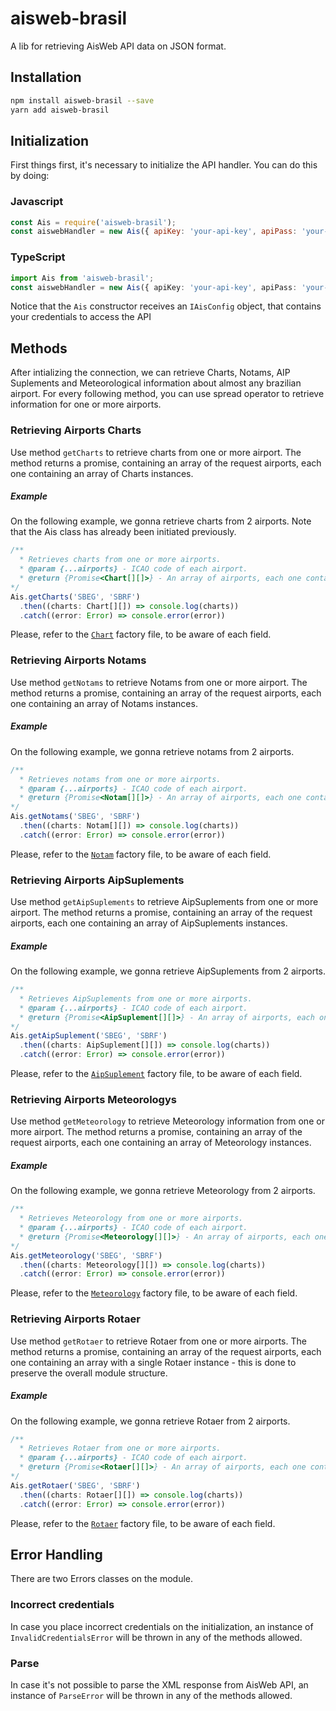 # aisweb-brasil
A lib for retrieving AisWeb API data on JSON format.

## Installation 
```sh
npm install aisweb-brasil --save
yarn add aisweb-brasil
```

## Initialization
First things first, it's necessary to initialize the API handler. You can do this by doing:

### Javascript
```javascript
const Ais = require('aisweb-brasil');
const aiswebHandler = new Ais({ apiKey: 'your-api-key', apiPass: 'your-api-pass' });
```

### TypeScript
```typescript
import Ais from 'aisweb-brasil';
const aiswebHandler = new Ais({ apiKey: 'your-api-key', apiPass: 'your-api-pass' });
```

Notice that the `Ais` constructor receives an `IAisConfig` object, that contains your credentials to access the API

## Methods
After intializing the connection, we can retrieve Charts, Notams, AIP Suplements and Meteorological information about almost any brazilian airport. For every following method, you can use spread operator to retrieve information for one or more airports.

### Retrieving Airports Charts
Use method `getCharts` to retrieve charts from one or more airport. The method returns a promise, containing an array of the request airports, each one containing an array of Charts instances.

##### Example
On the following example, we gonna retrieve charts from 2 airports. Note that the Ais class has already been initiated previously.
```typescript
/**
  * Retrieves charts from one or more airports.
  * @param {...airports} - ICAO code of each airport.
  * @return {Promise<Chart[][]>} - An array of airports, each one containing an array of Charts.
*/
Ais.getCharts('SBEG', 'SBRF')
  .then((charts: Chart[][]) => console.log(charts))
  .catch((error: Error) => console.error(error))
```
Please, refer to the [`Chart`](https://github.com/jpedroh/aisweb-brasil/blob/master/src/factories/chart.ts) factory file, to be aware of each field.

### Retrieving Airports Notams
Use method `getNotams` to retrieve Notams from one or more airport. The method returns a promise, containing an array of the request airports, each one containing an array of Notams instances.

##### Example
On the following example, we gonna retrieve notams from 2 airports.
```typescript
/**
  * Retrieves notams from one or more airports.
  * @param {...airports} - ICAO code of each airport.
  * @return {Promise<Notam[][]>} - An array of airports, each one containing an array of Notams.
*/
Ais.getNotams('SBEG', 'SBRF')
  .then((charts: Notam[][]) => console.log(charts))
  .catch((error: Error) => console.error(error))
```
Please, refer to the [`Notam`](https://github.com/jpedroh/aisweb-brasil/blob/master/src/factories/notam.ts) factory file, to be aware of each field.

### Retrieving Airports AipSuplements
Use method `getAipSuplements` to retrieve AipSuplements from one or more airport. The method returns a promise, containing an array of the request airports, each one containing an array of AipSuplements instances.

##### Example
On the following example, we gonna retrieve AipSuplements from 2 airports.
```typescript
/**
  * Retrieves AipSuplements from one or more airports.
  * @param {...airports} - ICAO code of each airport.
  * @return {Promise<AipSuplement[][]>} - An array of airports, each one containing an array of AipSuplements.
*/
Ais.getAipSuplement('SBEG', 'SBRF')
  .then((charts: AipSuplement[][]) => console.log(charts))
  .catch((error: Error) => console.error(error))
```
Please, refer to the [`AipSuplement`](https://github.com/jpedroh/aisweb-brasil/blob/master/src/factories/aipSuplement.ts) factory file, to be aware of each field.

### Retrieving Airports Meteorologys
Use method `getMeteorology` to retrieve Meteorology information from one or more airport. The method returns a promise, containing an array of the request airports, each one containing an array of Meteorology instances.

##### Example
On the following example, we gonna retrieve Meteorology from 2 airports.
```typescript
/**
  * Retrieves Meteorology from one or more airports.
  * @param {...airports} - ICAO code of each airport.
  * @return {Promise<Meteorology[][]>} - An array of airports, each one containing an array of Meteorology.
*/
Ais.getMeteorology('SBEG', 'SBRF')
  .then((charts: Meteorology[][]) => console.log(charts))
  .catch((error: Error) => console.error(error))
```
Please, refer to the [`Meteorology`](https://github.com/jpedroh/aisweb-brasil/blob/master/src/factories/meteorology.ts) factory file, to be aware of each field.

### Retrieving Airports Rotaer
Use method `getRotaer` to retrieve Rotaer from one or more airports. The method returns a promise, containing an array of the request airports, each one containing an array with a single Rotaer instance - this is done to preserve the overall module structure.

##### Example
On the following example, we gonna retrieve Rotaer from 2 airports.
```typescript
/**
  * Retrieves Rotaer from one or more airports.
  * @param {...airports} - ICAO code of each airport.
  * @return {Promise<Rotaer[][]>} - An array of airports, each one containing an array of Rotaer.
*/
Ais.getRotaer('SBEG', 'SBRF')
  .then((charts: Rotaer[][]) => console.log(charts))
  .catch((error: Error) => console.error(error))
```
Please, refer to the [`Rotaer`](https://github.com/jpedroh/aisweb-brasil/blob/master/src/factories/rotaer.ts) factory file, to be aware of each field.

## Error Handling
There are two Errors classes on the module. 

### Incorrect credentials
In case you place incorrect credentials on the initialization, an instance of `InvalidCredentialsError` will be thrown in any of the methods allowed.

### Parse
In case it's not possible to parse the XML response from AisWeb API, an instance of `ParseError` will be thrown in any of the methods allowed.